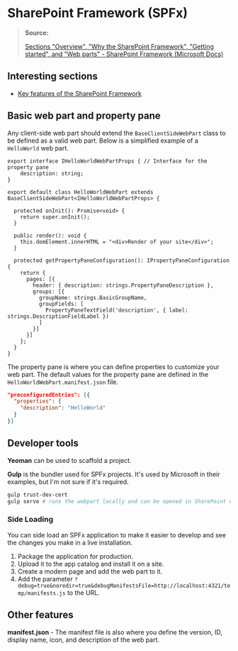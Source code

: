 # SharePoint Framework (SPFx)

> **Source:**
>
> [Sections "Overview", "Why the SharePoint Framework", "Getting started", and "Web parts" - SharePoint Framework (Microsoft Docs)](https://docs.microsoft.com/en-us/sharepoint/dev/spfx/sharepoint-framework-overview)

## Interesting sections

- [Key features of the SharePoint Framework](https://docs.microsoft.com/en-us/sharepoint/dev/spfx/sharepoint-framework-overview#key-features-of-the-sharepoint-framework)

## Basic web part and property pane

Any client-side web part should extend the `BaseClientSideWebPart` class to be defined as a valid web part. Below is a simplified example of a `HelloWorld` web part.

```tsx
export interface IHelloWorldWebPartProps { // Interface for the property pane
	description: string;
}

export default class HelloWorldWebPart extends BaseClientSideWebPart<IHelloWorldWebPartProps> {

  protected onInit(): Promise<void> {
    return super.onInit();
  }
  
  public render(): void {
    this.domElement.innerHTML = "<div>Render of your site</div>";
  }
  
  protected getPropertyPaneConfiguration(): IPropertyPaneConfiguration {
    return {
      pages: [{
        header: { description: strings.PropertyPaneDescription },
        groups: [{
          groupName: strings.BasicGroupName,
          groupFields: [
            PropertyPaneTextField('description', { label: strings.DescriptionFieldLabel })
          ]
        }]
      }]
    };
  }
}
```

The property pane is where you can define properties to customize your web part. The default values for the property pane are defined in the `HelloWorldWebPart.manifest.json` file.

```json
"preconfiguredEntries": [{
  "properties": {
    "description": "HelloWorld"
  }
}]
```

## Developer tools

**Yeoman** can be used to scaffold a project.

**Gulp** is the bundler used for SPFx projects. It's used by Microsoft in their examples, but I'm not sure if it's required.

```sh
gulp trust-dev-cert
gulp serve # runs the webpart locally and can be opened in SharePoint workbench
```

### Side Loading

You can side load an SPFx application to make it easier to develop and see the changes you make in a live installation.

1. Package the application for production.
2. Upload it to the app catalog and install it on a site.
3. Create a modern page and add the web part to it.
4. Add the parameter `?debug=true&noredir=true&debugManifestsFile=http://localhost:4321/temp/manifests.js` to the URL.

## Other features

**manifest.json** - The manifest file is also where you define the version, ID, display name, icon, and description of the web part.
